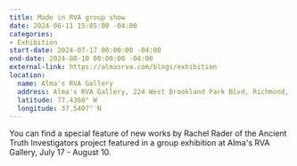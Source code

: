```yaml
---
title: Made in RVA group show
date: 2024-06-11 15:05:00 -04:00
categories:
- Exhibition
start-date: 2024-07-17 00:00:00 -04:00
end-date: 2024-08-10 00:00:00 -04:00
external-link: https://almasrva.com/blogs/exhibition
location:
  name: Alma's RVA Gallery
  address: Alma's RVA Gallery, 224 West Brookland Park Blvd, Richmond, VA
  latitude: 77.4360° W
  longitude: 37.5407° N
---
```


You can find a special feature of new works by Rachel Rader of the Ancient Truth Investigators project featured in a group exhibition at Alma's RVA Gallery, July 17 - August 10. 